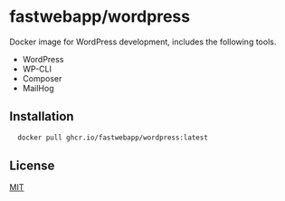 # fastwebapp/wordpress

Docker image for WordPress development, includes the following tools.

- WordPress
- WP-CLI
- Composer
- MailHog

## Installation 

```bash 
  docker pull ghcr.io/fastwebapp/wordpress:latest
```
    
## License

[MIT](blob/main/LICENSE)
